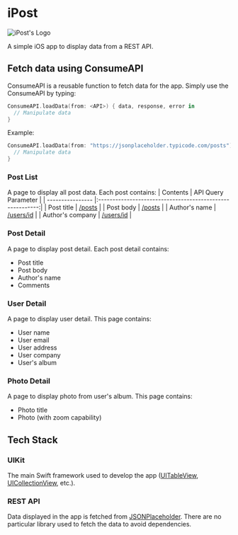 # iPost

![iPost's Logo](https://user-images.githubusercontent.com/64721275/138050824-9007ed9e-d8eb-4449-8837-a4bb1fcdbecb.png)

A simple iOS app to display data from a REST API.

## Fetch data using ConsumeAPI
ConsumeAPI is a reusable function to fetch data for the app. Simply use the ConsumeAPI by typing:
```swift
ConsumeAPI.loadData(from: <API>) { data, response, error in
  // Manipulate data
}
```

Example:
```swift
ConsumeAPI.loadData(from: "https://jsonplaceholder.typicode.com/posts") { data, response, error in
  // Manipulate data
}
```

### Post List
A page to display all post data. Each post contains:
| Contents         | API Query Parameter                                       |
| ---------------- |:---------------------------------------------------------:|
| Post title       | [/posts](https://jsonplaceholder.typicode.com/posts)      |
| Post body        | [/posts](https://jsonplaceholder.typicode.com/posts)      |
| Author's name    | [/users/id](https://jsonplaceholder.typicode.com/users/1) |
| Author's company | [/users/id](https://jsonplaceholder.typicode.com/users/1) |

### Post Detail
A page to display post detail. Each post detail contains:
- Post title
- Post body
- Author's name
- Comments

### User Detail
A page to display user detail. This page contains:
- User name
- User email
- User address
- User company
- User's album

### Photo Detail
A page to display photo from user's album. This page contains:
- Photo title
- Photo (with zoom capability)

## Tech Stack
### UIKit
The main Swift framework used to develop the app ([UITableView](https://developer.apple.com/documentation/uikit/uitableview), [UICollectionView](https://developer.apple.com/documentation/uikit/uicollectionview), etc.).

### REST API
Data displayed in the app is fetched from [JSONPlaceholder](https://jsonplaceholder.typicode.com/). There are no particular library used to fetch the data to avoid dependencies.
